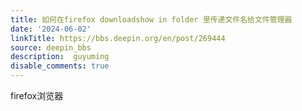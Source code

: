 ```yaml
---
title: 如何在firefox downloadshow in folder 里传递文件名给文件管理器
date: '2024-06-02'
linkTitle: https://bbs.deepin.org/en/post/269444
source: deepin_bbs
description:  guyuming 
disable_comments: true
---
```

firefox浏览器

